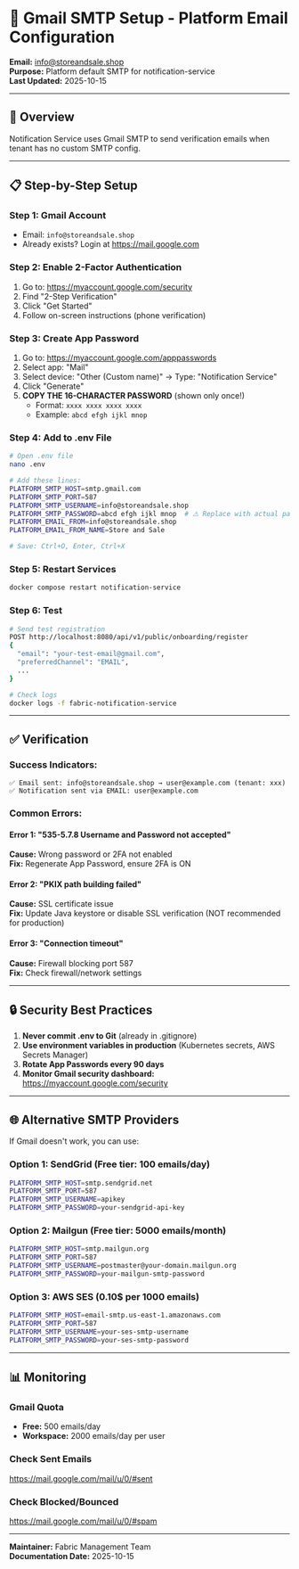 # 📧 Gmail SMTP Setup - Platform Email Configuration

**Email:** info@storeandsale.shop  
**Purpose:** Platform default SMTP for notification-service  
**Last Updated:** 2025-10-15

---

## 🎯 Overview

Notification Service uses Gmail SMTP to send verification emails when tenant has no custom SMTP config.

---

## 📋 Step-by-Step Setup

### Step 1: Gmail Account

- Email: `info@storeandsale.shop`
- Already exists? Login at https://mail.google.com

### Step 2: Enable 2-Factor Authentication

1. Go to: https://myaccount.google.com/security
2. Find "2-Step Verification"
3. Click "Get Started"
4. Follow on-screen instructions (phone verification)

### Step 3: Create App Password

1. Go to: https://myaccount.google.com/apppasswords
2. Select app: "Mail"
3. Select device: "Other (Custom name)" → Type: "Notification Service"
4. Click "Generate"
5. **COPY THE 16-CHARACTER PASSWORD** (shown only once!)
   - Format: `xxxx xxxx xxxx xxxx`
   - Example: `abcd efgh ijkl mnop`

### Step 4: Add to .env File

```bash
# Open .env file
nano .env

# Add these lines:
PLATFORM_SMTP_HOST=smtp.gmail.com
PLATFORM_SMTP_PORT=587
PLATFORM_SMTP_USERNAME=info@storeandsale.shop
PLATFORM_SMTP_PASSWORD=abcd efgh ijkl mnop  # ⚠️ Replace with actual password!
PLATFORM_EMAIL_FROM=info@storeandsale.shop
PLATFORM_EMAIL_FROM_NAME=Store and Sale

# Save: Ctrl+O, Enter, Ctrl+X
```

### Step 5: Restart Services

```bash
docker compose restart notification-service
```

### Step 6: Test

```bash
# Send test registration
POST http://localhost:8080/api/v1/public/onboarding/register
{
  "email": "your-test-email@gmail.com",
  "preferredChannel": "EMAIL",
  ...
}

# Check logs
docker logs -f fabric-notification-service
```

---

## ✅ Verification

### Success Indicators:

```
✅ Email sent: info@storeandsale.shop → user@example.com (tenant: xxx)
✅ Notification sent via EMAIL: user@example.com
```

### Common Errors:

#### Error 1: "535-5.7.8 Username and Password not accepted"

**Cause:** Wrong password or 2FA not enabled  
**Fix:** Regenerate App Password, ensure 2FA is ON

#### Error 2: "PKIX path building failed"

**Cause:** SSL certificate issue  
**Fix:** Update Java keystore or disable SSL verification (NOT recommended for production)

#### Error 3: "Connection timeout"

**Cause:** Firewall blocking port 587  
**Fix:** Check firewall/network settings

---

## 🔒 Security Best Practices

1. **Never commit .env to Git** (already in .gitignore)
2. **Use environment variables in production** (Kubernetes secrets, AWS Secrets Manager)
3. **Rotate App Passwords every 90 days**
4. **Monitor Gmail security dashboard:** https://myaccount.google.com/security

---

## 🌐 Alternative SMTP Providers

If Gmail doesn't work, you can use:

### Option 1: SendGrid (Free tier: 100 emails/day)

```bash
PLATFORM_SMTP_HOST=smtp.sendgrid.net
PLATFORM_SMTP_PORT=587
PLATFORM_SMTP_USERNAME=apikey
PLATFORM_SMTP_PASSWORD=your-sendgrid-api-key
```

### Option 2: Mailgun (Free tier: 5000 emails/month)

```bash
PLATFORM_SMTP_HOST=smtp.mailgun.org
PLATFORM_SMTP_PORT=587
PLATFORM_SMTP_USERNAME=postmaster@your-domain.mailgun.org
PLATFORM_SMTP_PASSWORD=your-mailgun-smtp-password
```

### Option 3: AWS SES (0.10$ per 1000 emails)

```bash
PLATFORM_SMTP_HOST=email-smtp.us-east-1.amazonaws.com
PLATFORM_SMTP_PORT=587
PLATFORM_SMTP_USERNAME=your-ses-smtp-username
PLATFORM_SMTP_PASSWORD=your-ses-smtp-password
```

---

## 📊 Monitoring

### Gmail Quota

- **Free:** 500 emails/day
- **Workspace:** 2000 emails/day per user

### Check Sent Emails

https://mail.google.com/mail/u/0/#sent

### Check Blocked/Bounced

https://mail.google.com/mail/u/0/#spam

---

**Maintainer:** Fabric Management Team  
**Documentation Date:** 2025-10-15
